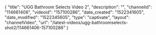 {
    "title": "UGG Bathroom Selects Video 2",
    "description": "",
    "channelid": "114661406",
    "videoid": "157100286",
    "date_created": "1522341605",
    "date_modified": "1522345605",
    "type": "captivate",
    "layout": "channelVideo",
    "url": "\/latest-videos\/ugg-bathroomselects-shot2\/114661406-157100286"
}